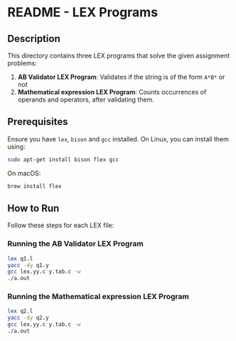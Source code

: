 # README - LEX Programs

## Description
This directory contains three LEX programs that solve the given assignment problems:
1. **AB Validator LEX Program**: Validates if the string is of the form `A*B*` or not
2. **Mathematical expression LEX Program**: Counts occurrences of operands and operators, after validating them.

## Prerequisites
Ensure you have `lex`, `bison` and `gcc` installed. On Linux, you can install them using:
```bash
sudo apt-get install bison flex gcc 
```
On macOS:
```bash
brew install flex
```

## How to Run
Follow these steps for each LEX file:

### Running the AB Validator LEX Program
```bash
lex q1.l 
yacc -dy q1.y 
gcc lex.yy.c y.tab.c -w
./a.out
```

### Running the Mathematical expression LEX Program
```bash
lex q2.l 
yacc -dy q2.y 
gcc lex.yy.c y.tab.c -w
./a.out
```
